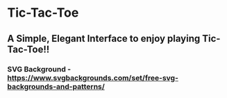 # Tic-Tac-Toe

## A Simple, Elegant Interface to enjoy playing Tic-Tac-Toe!!

### SVG Background - https://www.svgbackgrounds.com/set/free-svg-backgrounds-and-patterns/

